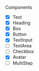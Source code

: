 Components

- [x] Text
- [x] Heading
- [x] Box
- [x] Button
- [x] TextInput
- [ ] TextArea
- [ ] Checkbox
- [x] Avatar
- [ ] MultiStep
